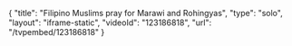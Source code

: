 {
    "title": "Filipino Muslims pray for Marawi and Rohingyas",
    "type": "solo",
    "layout": "iframe-static",
    "videoId": "123186818",
    "url": "\/tvpembed\/123186818"
}